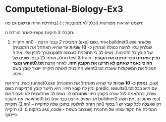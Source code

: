 # Computetional-Biology-Ex3
רשמנו הוראות מפורטות (וכלל לא מסובכות :-) )בתחילת הדוח ונרשום גם פה:

לאחר הורדת ה-repo תקבלו 3 תיקיות:
1)	תיקיית nn0 - המכילה 2 קבצי הרצה (exe) אחד בשם buildnet0.exe שלאחר שנלחץ עליו לחיצה כפולה (ונמתין כ- **10 שניות** עד שהיא תאתחל את התוכנית) נצטרך להזין אליו את הpath של קובץ כל הדגימות. נשים לב כי התוכנית בעצמה תחלק אותה ל2 קבצי שונים של test & train  . **נציין שאנחנו כבר הרצנו את הקובץ ונוצר wnet0.txt וזה כי נאמר שאתם לא תריצו את הקובץ הזה.**
לאחר הרצת התוכנית לאותה תיקייה ייווצר קובץ בשם went0.txt המכיל את המשקולות שעברו אימון.

כעת, נריץ את runnet0.exe (שוב, **נמתין כ- 10 שניות** עד שהיא תאתחל את התוכנית) ונזין לה קובץ חיזוי. היא תייצר קובץ פרדיקציה בשם predic_results0.txt עם תיוג בכל שורה, בהתאמה לכל שורה בקובץ חיזוי שהזנתם לו. נשים לב שהתוכנית לא תעבוד אם אין את הקובץ wnet0.txt (אך הואיל והרצנו כבר את buildnet0 כמו שהזכרנו, אין חשש)
2)	תיקיית nn1 – הזהה לחלוטין בתוכן שלה לתיקייה nn0 רק שאצלה לכל קובץ יש 1 בסוף במקום 0.
3) תיקייה ass_code - המכילה את הקוד עצמו של התכנית (שנכתב בשפת פייתון).
